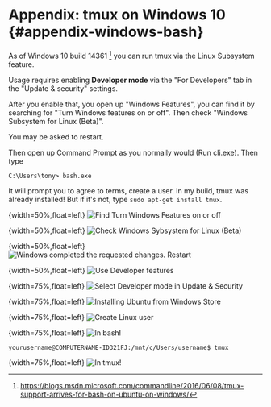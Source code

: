 # Appendix: tmux on Windows 10 {#appendix-windows-bash}

As of Windows 10 build 14361 [^win10bashbuild] you can run tmux via the Linux Subsystem feature.

Usage requires enabling **Developer mode** via the "For Developers" tab in the "Update & security" settings.

After you enable that, you open up "Windows Features", you can find it by searching for "Turn Windows features on or off".  Then check "Windows Subsystem for Linux (Beta)".

You may be asked to restart.

Then open up Command Prompt as you normally would (Run cli.exe). Then type

    C:\Users\tony> bash.exe

It will prompt you to agree to terms, create a user. In my build, tmux was already installed! But if it's not, type `sudo apt-get install tmux`.

{width=50%,float=left}
![Find Turn Windows Features on or off](images/99-windows-bash/01-turn-features-onoff.jpg)

{width=50%,float=left}
![Check Windows Sybsystem for Linux (Beta)](images/99-windows-bash/02-turn-features-onoff-check.jpg)

{width=50%,float=left}
![Windows completed the requested changes. Restart](images/99-windows-bash/03-turn-features-restart.jpg)

{width=50%,float=left}
![Use Developer features](images/99-windows-bash/04-developer-mode.jpg)

{width=75%,float=left}
![Select Developer mode in Update & Security](images/99-windows-bash/05-developer-mode-check.jpg)

{width=75%,float=left}
![Installing Ubuntu from Windows Store](images/99-windows-bash/06-install-ubuntu.jpg)

{width=75%,float=left}
![Create Linux user](images/99-windows-bash/07-create-user.jpg)

{width=75%,float=left}
![In bash!](images/99-windows-bash/08-bash.jpg)

    yourusername@COMPUTERNAME-ID321FJ:/mnt/c/Users/username$ tmux

{width=75%,float=left}
![In tmux!](images/99-windows-bash/09-tmux.jpg)

[^win10bashbuild]: https://blogs.msdn.microsoft.com/commandline/2016/06/08/tmux-support-arrives-for-bash-on-ubuntu-on-windows/

